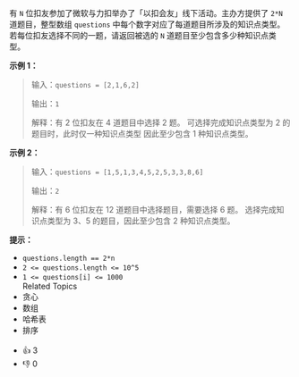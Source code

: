 有 `N` 位扣友参加了微软与力扣举办了「以扣会友」线下活动。主办方提供了 `2*N` 道题目，整型数组 `questions` 中每个数字对应了每道题目所涉及的知识点类型。
若每位扣友选择不同的一题，请返回被选的 `N` 道题目至少包含多少种知识点类型。


**示例 1：**
>输入：`questions = [2,1,6,2]`
>
>输出：`1`
>
>解释：有 2 位扣友在 4 道题目中选择 2 题。
> 可选择完成知识点类型为 2 的题目时，此时仅一种知识点类型
> 因此至少包含 1 种知识点类型。

**示例 2：**
>输入：`questions = [1,5,1,3,4,5,2,5,3,3,8,6]`
>
>输出：`2`
>
>解释：有 6 位扣友在 12 道题目中选择题目，需要选择 6 题。
> 选择完成知识点类型为 3、5 的题目，因此至少包含 2 种知识点类型。



**提示：**
- `questions.length == 2*n`
- `2 <= questions.length <= 10^5`
- `1 <= questions[i] <= 1000`<div><div>Related Topics</div><div><li>贪心</li><li>数组</li><li>哈希表</li><li>排序</li></div></div><br><div><li>👍 3</li><li>👎 0</li></div>
